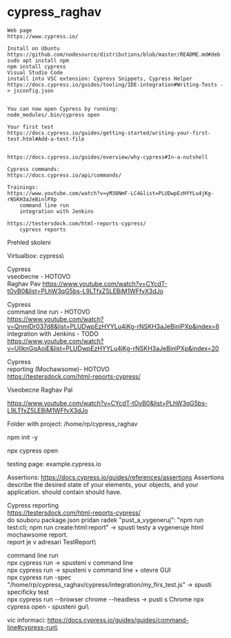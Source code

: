 # cypress_raghav


    Web page
    https://www.cypress.io/

    Install on Ubuntu
    https://github.com/nodesource/distributions/blob/master/README.md#deb
    sudo apt install npm
    npm install cypress
    Visual Studio Code
    install into VSC extension: Cypress Snippets, Cypress Helper
    https://docs.cypress.io/guides/tooling/IDE-integration#Writing-Tests -> jsconfig.json


    You can now open Cypress by running: 
    node_modules/.bin/cypress open

    Your first test
    https://docs.cypress.io/guides/getting-started/writing-your-first-test.html#Add-a-test-file


    https://docs.cypress.io/guides/overview/why-cypress#In-a-nutshell
    
    Cypress commands:
    https://docs.cypress.io/api/commands/
    
    Trainings:
    https://www.youtube.com/watch?v=yM38NmF-LC4&list=PLUDwpEzHYYLu4jKg-rNSKH3aJeBinlPXp
        command line run
        integration with Jenkins
        
    https://testersdock.com/html-reports-cypress/
        cypress reports
    
Prehled skoleni

Virtualbox: cypress\

Cypress\
        vseobecne - HOTOVO\
        Raghav Pav https://www.youtube.com/watch?v=CYcdT-tOvB0&list=PLhW3qG5bs-L9LTfxZ5LEBiM1WFfvX3dJo

Cypress\
        command line run - HOTOVO\
	https://www.youtube.com/watch?v=QnmlDr037d8&list=PLUDwpEzHYYLu4jKg-rNSKH3aJeBinlPXp&index=6 \
        integration with Jenkins - TODO\
        https://www.youtube.com/watch?v=UIlknGqAoiE&list=PLUDwpEzHYYLu4jKg-rNSKH3aJeBinlPXp&index=20

Cypress\
	reporting (Mochawsome)- HOTOVO\
	https://testersdock.com/html-reports-cypress/
    
    
    
Vseobecne Raghav Pal

https://www.youtube.com/watch?v=CYcdT-tOvB0&list=PLhW3qG5bs-L9LTfxZ5LEBiM1WFfvX3dJo

Folder with project: /home/rp/cypress_raghav

npm init -y

npx cypress open

testing page:
example.cypress.io

Assertions:
https://docs.cypress.io/guides/references/assertions
Assertions describe the desired state of your elements, your objects, and your application.
should contain
should have.

Cypress reporting\
https://testersdock.com/html-reports-cypress/
\
do souboru package.json pridan radek "pust_a_vygeneruj": "npm run test:cli; npm run create:html:report" -> spusti testy a vygeneruje html mochawsome report.\
report je v adresari TestReport\

command line run\
npx cypress run -> spusteni v command line\
npx cypress run -> spusteni v command line + otevre GUI\
npx cypress run -spec "/home/rp/cypress_raghav/cypress/integration/my_firs_test.js" -> spusti specificky test\
npx cypress run --browser chrome --headless -> pusti s Chrome
npx cypress open - spusteni gui\

vic informaci: https://docs.cypress.io/guides/guides/command-line#cypress-run\






